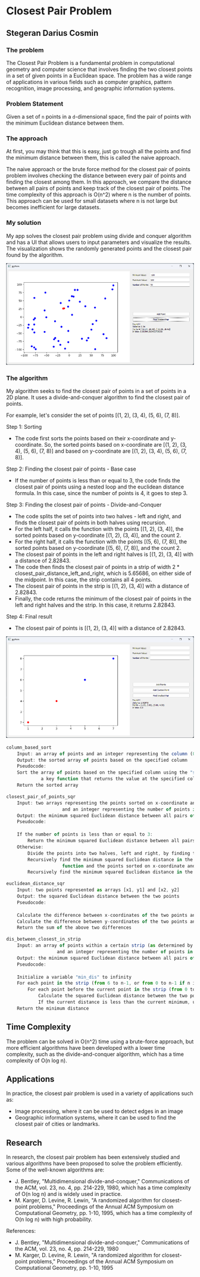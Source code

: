 # Closest Pair Problem

## Stegeran Darius Cosmin

### The problem

The Closest Pair Problem is a fundamental problem in computational geometry and computer science that involves finding the two closest points in a set of given points in a Euclidean space. The problem has a wide range of applications in various fields such as computer graphics, pattern recognition, image processing, and geographic information systems.

### Problem Statement

Given a set of `n` points in a `d`-dimensional space, find the pair of points with the minimum Euclidean distance between them.

### The approach

At first, you may think that this is easy, just go trough all the points and find the minimum distance between them, this is called the naive approach.

The naive approach or the brute force method for the closest pair of points problem involves checking the distance between every pair of points and finding the closest among them. In this approach, we compare the distance between all pairs of points and keep track of the closest pair of points. The time complexity of this approach is O(n^2) where n is the number of points. This approach can be used for small datasets where n is not large but becomes inefficient for large datasets.

### My solution

My app solves the closest pair problem using divide and conquer algorithm and has a UI that allows users to input parameters and visualize the results. The visualization shows the randomly generated points and the closest pair found by the algorithm.

![Untitled](Closest%20Pair%20Problem%2062ba5d12bab84cf29a118a2e0c00ef7a/Untitled.png)

### The algorithm

My algorithm seeks to find the closest pair of points in a set of points in a 2D plane. It uses a divide-and-conquer algorithm to find the closest pair of points.

For example, let's consider the set of points [(1, 2), (3, 4), (5, 6), (7, 8)].

Step 1: Sorting

- The code first sorts the points based on their x-coordinate and y-coordinate. So, the sorted points based on x-coordinate are [(1, 2), (3, 4), (5, 6), (7, 8)] and based on y-coordinate are [(1, 2), (3, 4), (5, 6), (7, 8)].

Step 2: Finding the closest pair of points - Base case

- If the number of points is less than or equal to 3, the code finds the closest pair of points using a nested loop and the euclidean distance formula. In this case, since the number of points is 4, it goes to step 3.

Step 3: Finding the closest pair of points - Divide-and-Conquer

- The code splits the set of points into two halves - left and right, and finds the closest pair of points in both halves using recursion.
- For the left half, it calls the function with the points [(1, 2), (3, 4)], the sorted points based on y-coordinate [(1, 2), (3, 4)], and the count 2.
- For the right half, it calls the function with the points [(5, 6), (7, 8)], the sorted points based on y-coordinate [(5, 6), (7, 8)], and the count 2.
- The closest pair of points in the left and right halves is [(1, 2), (3, 4)] with a distance of 2.82843.
- The code then finds the closest pair of points in a strip of width 2 * closest_pair_distance_left_and_right, which is 5.65686, on either side of the midpoint. In this case, the strip contains all 4 points.
- The closest pair of points in the strip is [(1, 2), (3, 4)] with a distance of 2.82843.
- Finally, the code returns the minimum of the closest pair of points in the left and right halves and the strip. In this case, it returns 2.82843.

Step 4: Final result

- The closest pair of points is [(1, 2), (3, 4)] with a distance of 2.82843.

![Untitled](Closest%20Pair%20Problem%2062ba5d12bab84cf29a118a2e0c00ef7a/Untitled%201.png)

```jsx
column_based_sort
    Input: an array of points and an integer representing the column (0 for x-coordinate, 1 for y-coordinate) to sort by
    Output: the sorted array of points based on the specified column
    Pseudocode:
    Sort the array of points based on the specified column using the "sorted" function with
			 a key function that returns the value at the specified column for each point
    Return the sorted array
```

```jsx
closest_pair_of_points_sqr
    Input: two arrays representing the points sorted on x-coordinate and y-coordinate respectively,
					 and an integer representing the number of points in the arrays
    Output: the minimum squared Euclidean distance between all pairs of points
    Pseudocode:

    If the number of points is less than or equal to 3:
        Return the minimum squared Euclidean distance between all pairs of points using the dis_between_closest_pair function
    Otherwise:
        Divide the points into two halves, left and right, by finding the middle point using integer division by 2
        Recursively find the minimum squared Euclidean distance in the left half using the closest_pair_of_points_sqr
					 function and the points sorted on x-coordinate and y-coordinate
        Recursively find the minimum squared Euclidean distance in the right half using the closest_pair_of_points_sqr
```

```jsx
euclidean_distance_sqr
    Input: two points represented as arrays [x1, y1] and [x2, y2]
    Output: the squared Euclidean distance between the two points
    Pseudocode:

    Calculate the difference between x-coordinates of the two points and square it
    Calculate the difference between y-coordinates of the two points and square it
    Return the sum of the above two differences
```

```jsx
dis_between_closest_in_strip
    Input: an array of points within a certain strip (as determined by the main function) 
				   and an integer representing the number of points in the strip
    Output: the minimum squared Euclidean distance between all pairs of points in the strip
    Pseudocode:

    Initialize a variable "min_dis" to infinity
    For each point in the strip (from 6 to n-1, or from 0 to n-1 if n is less than 6):
        For each point before the current point in the strip (from 0 to i-6 or 0 to i-1 if i is less than 6):
            Calculate the squared Euclidean distance between the two points using the euclidean_distance_sqr function
            If the current distance is less than the current minimum, update the minimum distance
    Return the minimum distance
```

## Time Complexity

The problem can be solved in O(n^2) time using a brute-force approach, but more efficient algorithms have been developed with a lower time complexity, such as the divide-and-conquer algorithm, which has a time complexity of O(n log n).

## Applications

In practice, the closest pair problem is used in a variety of applications such as:

- Image processing, where it can be used to detect edges in an image
- Geographic information systems, where it can be used to find the closest pair of cities or landmarks.

## Research

In research, the closest pair problem has been extensively studied and various algorithms have been proposed to solve the problem efficiently. Some of the well-known algorithms are:

- J. Bentley, "Multidimensional divide-and-conquer," Communications of the ACM, vol. 23, no. 4, pp. 214-229, 1980, which has a time complexity of O(n log n) and is widely used in practice.
- M. Karger, D. Levine, R. Lewin, "A randomized algorithm for closest-point problems," Proceedings of the Annual ACM Symposium on Computational Geometry, pp. 1-10, 1995, which has a time complexity of O(n log n) with high probability.

References:

- J. Bentley, "Multidimensional divide-and-conquer," Communications of the ACM, vol. 23, no. 4, pp. 214-229, 1980
- M. Karger, D. Levine, R. Lewin, "A randomized algorithm for closest-point problems," Proceedings of the Annual ACM Symposium on Computational Geometry, pp. 1-10, 1995